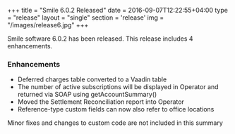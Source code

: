 +++
title = "Smile 6.0.2 Released"
date = 2016-09-07T12:22:55+04:00
type = "release"
layout = "single"
section = 'release'
img = "/images/release6.jpg"
+++

Smile software 6.0.2 has been released. This release includes 4 enhancements.

<h3>Enhancements</h3>
<ul>
<li>Deferred charges table converted to a Vaadin table</li>
<li>The number of active subscriptions will be displayed in Operator and returned via SOAP using getAccountSummary()</li>
<li>Moved the Settlement Reconciliation report into Operator</li>
<li>Reference-type custom fields can now also refer to office locations</li>
</ul>

Minor fixes and changes to custom code are not included in this summary